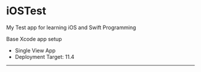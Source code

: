 # iOSTest
My Test app for learning iOS and Swift Programming   

Base Xcode app setup   
- Single View App   
- Deployment Target: 11.4

***
